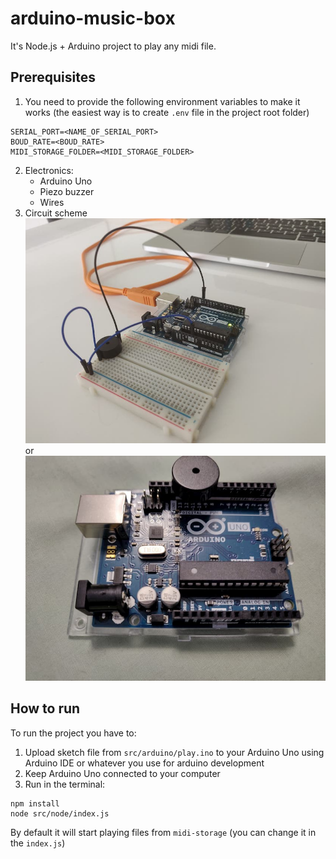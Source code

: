 # arduino-music-box

It's Node.js + Arduino project to play any midi file.

## Prerequisites

1. You need to provide the following environment variables to make it works (the easiest way is to create `.env` file in the project root folder)

```
SERIAL_PORT=<NAME_OF_SERIAL_PORT>
BOUD_RATE=<BOUD_RATE>
MIDI_STORAGE_FOLDER=<MIDI_STORAGE_FOLDER>
```

2. Electronics:
   - Arduino Uno
   - Piezo buzzer
   - Wires
3. Circuit scheme
   ![Circuit scheme](https://github.com/simonchuryakov/arduino-music-box/blob/master/docs/circuit_v1.jpg?raw=true)
   or
   ![Circuit scheme](https://github.com/simonchuryakov/arduino-music-box/blob/master/docs/circuit_v2.jpg?raw=true)

## How to run

To run the project you have to:

1. Upload sketch file from `src/arduino/play.ino` to your Arduino Uno using Arduino IDE or whatever you use for arduino development
2. Keep Arduino Uno connected to your computer
3. Run in the terminal:

```
npm install
node src/node/index.js
```

By default it will start playing files from `midi-storage` (you can change it in the `index.js`)
